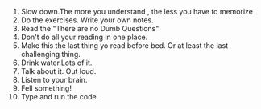 1.  Slow down.The more you understand , the less you have to memorize<br/>
2. Do the exercises. Write your own notes. <br/>
3. Read the "There are no Dumb Questions" <br/>
4. Don't do all your reading in one place. <br/>
5. Make this the last thing yo read before bed. Or at least the last challenging thing. <br/>
6. Drink water.Lots of it. <br/>
7. Talk about it. Out loud. <br/>
8. Listen to your brain. <br/>
9. Fell something! <br/>
10. Type and run the code.<br/> 
